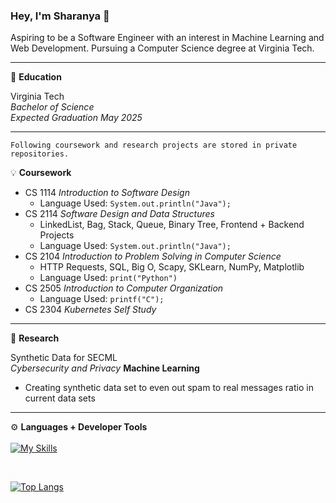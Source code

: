 ### Hey, I'm Sharanya 👋

Aspiring to be a Software Engineer with an interest in Machine Learning and Web Development. Pursuing a Computer Science degree at Virginia Tech.

---

🤺 **Education** 


Virginia Tech <br />
*Bachelor of Science* <br />
*Expected Graduation May 2025* <br />

---

`Following coursework and research projects are stored in private repositories.` <br />

💡 **Coursework** 
- CS 1114 *Introduction to Software Design*
  - Language Used: `System.out.println("Java");`
- CS 2114 *Software Design and Data Structures*
  - LinkedList, Bag, Stack, Queue, Binary Tree, Frontend + Backend Projects
  - Language Used: `System.out.println("Java");`
- CS 2104 *Introduction to Problem Solving in Computer Science*
  - HTTP Requests, SQL, Big O, Scapy, SKLearn, NumPy, Matplotlib
  - Language Used: `print("Python")`
- CS 2505 *Introduction to Computer Organization*
  - Language Used: `printf("C");`
- CS 2304 *Kubernetes Self Study* 
  
---

🔬 **Research** 


Synthetic Data for SECML <br />
*Cybersecurity and Privacy* **Machine Learning** <br />
- Creating synthetic data set to even out spam to real messages ratio in current data sets

---

⚙️ **Languages + Developer Tools** <br />
<br />
[![My Skills](https://skills.thijs.gg/icons?i=java,py,c,docker,figma,html,js,kubernetes,react,swift)](https://skills.thijs.gg)

<br />

[![Top Langs](https://github-readme-stats.vercel.app/api/top-langs/?username=sharanyap21&layout=compact&theme=vision-friendly-dark)](https://github.com/sharanyap21/github-readme-stats)

<!-- [![GitHub Streak](http://github-readme-streak-stats.herokuapp.com?user=sharanyap21&theme=dark&background=000000)](https://git.io/streak-stats) -->
